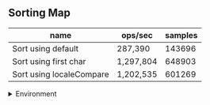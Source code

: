## Sorting Map

|name|ops/sec|samples|
|-|-|-|
|Sort using default|287,390|143696|
|Sort using first char|1,297,804|648903|
|Sort using localeCompare|1,202,535|601269|


<details>
<summary>Environment</summary>

* __Machine:__ linux x64 | 4 vCPUs | 7.6GB Mem
* __Run:__ Fri Oct 11 2024 18:52:20 GMT+0000 (Coordinated Universal Time)
* __Node:__ `v22.9.0`
</details>

<!--
{"environment":{"platform":"linux","arch":"x64","cpus":4,"totalMemory":7.597888946533203},"benchmarks":[{"name":"Sort using default","opsSec":287390.4072823628,"samples":143696},{"name":"Sort using first char","opsSec":1297804.7956371496,"samples":648903},{"name":"Sort using localeCompare","opsSec":1202535.626194674,"samples":601269}]}-->
